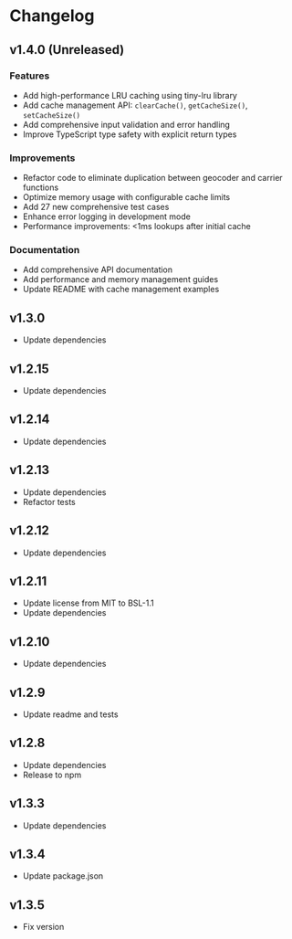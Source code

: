 # Changelog

## v1.4.0 (Unreleased)
### Features
- Add high-performance LRU caching using tiny-lru library
- Add cache management API: `clearCache()`, `getCacheSize()`, `setCacheSize()`
- Add comprehensive input validation and error handling
- Improve TypeScript type safety with explicit return types

### Improvements
- Refactor code to eliminate duplication between geocoder and carrier functions
- Optimize memory usage with configurable cache limits
- Add 27 new comprehensive test cases
- Enhance error logging in development mode
- Performance improvements: <1ms lookups after initial cache

### Documentation
- Add comprehensive API documentation
- Add performance and memory management guides
- Update README with cache management examples

## v1.3.0
- Update dependencies

## v1.2.15
- Update dependencies

## v1.2.14
- Update dependencies

## v1.2.13
- Update dependencies
- Refactor tests

## v1.2.12
- Update dependencies

## v1.2.11
- Update license from MIT to BSL-1.1
- Update dependencies

## v1.2.10
- Update dependencies

## v1.2.9
- Update readme and tests

## v1.2.8
- Update dependencies
- Release to npm

## v1.3.3
- Update dependencies

## v1.3.4
- Update package.json

## v1.3.5
- Fix version
